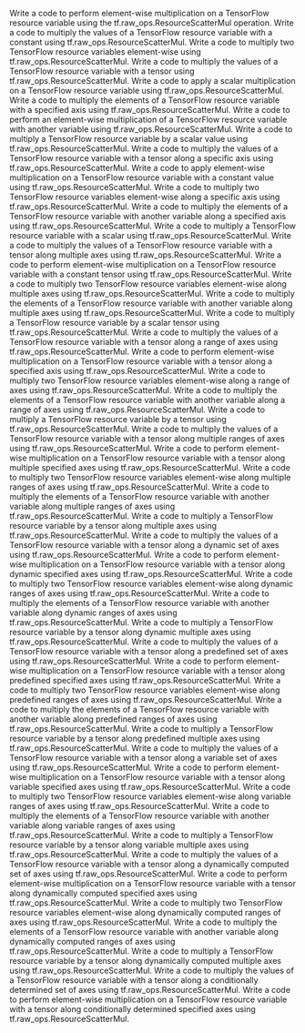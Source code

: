 Write a code to perform element-wise multiplication on a TensorFlow resource variable using the tf.raw_ops.ResourceScatterMul operation.
Write a code to multiply the values of a TensorFlow resource variable with a constant using tf.raw_ops.ResourceScatterMul.
Write a code to multiply two TensorFlow resource variables element-wise using tf.raw_ops.ResourceScatterMul.
Write a code to multiply the values of a TensorFlow resource variable with a tensor using tf.raw_ops.ResourceScatterMul.
Write a code to apply a scalar multiplication on a TensorFlow resource variable using tf.raw_ops.ResourceScatterMul.
Write a code to multiply the elements of a TensorFlow resource variable with a specified axis using tf.raw_ops.ResourceScatterMul.
Write a code to perform an element-wise multiplication of a TensorFlow resource variable with another variable using tf.raw_ops.ResourceScatterMul.
Write a code to multiply a TensorFlow resource variable by a scalar value using tf.raw_ops.ResourceScatterMul.
Write a code to multiply the values of a TensorFlow resource variable with a tensor along a specific axis using tf.raw_ops.ResourceScatterMul.
Write a code to apply element-wise multiplication on a TensorFlow resource variable with a constant value using tf.raw_ops.ResourceScatterMul.
Write a code to multiply two TensorFlow resource variables element-wise along a specific axis using tf.raw_ops.ResourceScatterMul.
Write a code to multiply the elements of a TensorFlow resource variable with another variable along a specified axis using tf.raw_ops.ResourceScatterMul.
Write a code to multiply a TensorFlow resource variable with a scalar using tf.raw_ops.ResourceScatterMul.
Write a code to multiply the values of a TensorFlow resource variable with a tensor along multiple axes using tf.raw_ops.ResourceScatterMul.
Write a code to perform element-wise multiplication on a TensorFlow resource variable with a constant tensor using tf.raw_ops.ResourceScatterMul.
Write a code to multiply two TensorFlow resource variables element-wise along multiple axes using tf.raw_ops.ResourceScatterMul.
Write a code to multiply the elements of a TensorFlow resource variable with another variable along multiple axes using tf.raw_ops.ResourceScatterMul.
Write a code to multiply a TensorFlow resource variable by a scalar tensor using tf.raw_ops.ResourceScatterMul.
Write a code to multiply the values of a TensorFlow resource variable with a tensor along a range of axes using tf.raw_ops.ResourceScatterMul.
Write a code to perform element-wise multiplication on a TensorFlow resource variable with a tensor along a specified axis using tf.raw_ops.ResourceScatterMul.
Write a code to multiply two TensorFlow resource variables element-wise along a range of axes using tf.raw_ops.ResourceScatterMul.
Write a code to multiply the elements of a TensorFlow resource variable with another variable along a range of axes using tf.raw_ops.ResourceScatterMul.
Write a code to multiply a TensorFlow resource variable by a tensor using tf.raw_ops.ResourceScatterMul.
Write a code to multiply the values of a TensorFlow resource variable with a tensor along multiple ranges of axes using tf.raw_ops.ResourceScatterMul.
Write a code to perform element-wise multiplication on a TensorFlow resource variable with a tensor along multiple specified axes using tf.raw_ops.ResourceScatterMul.
Write a code to multiply two TensorFlow resource variables element-wise along multiple ranges of axes using tf.raw_ops.ResourceScatterMul.
Write a code to multiply the elements of a TensorFlow resource variable with another variable along multiple ranges of axes using tf.raw_ops.ResourceScatterMul.
Write a code to multiply a TensorFlow resource variable by a tensor along multiple axes using tf.raw_ops.ResourceScatterMul.
Write a code to multiply the values of a TensorFlow resource variable with a tensor along a dynamic set of axes using tf.raw_ops.ResourceScatterMul.
Write a code to perform element-wise multiplication on a TensorFlow resource variable with a tensor along dynamic specified axes using tf.raw_ops.ResourceScatterMul.
Write a code to multiply two TensorFlow resource variables element-wise along dynamic ranges of axes using tf.raw_ops.ResourceScatterMul.
Write a code to multiply the elements of a TensorFlow resource variable with another variable along dynamic ranges of axes using tf.raw_ops.ResourceScatterMul.
Write a code to multiply a TensorFlow resource variable by a tensor along dynamic multiple axes using tf.raw_ops.ResourceScatterMul.
Write a code to multiply the values of a TensorFlow resource variable with a tensor along a predefined set of axes using tf.raw_ops.ResourceScatterMul.
Write a code to perform element-wise multiplication on a TensorFlow resource variable with a tensor along predefined specified axes using tf.raw_ops.ResourceScatterMul.
Write a code to multiply two TensorFlow resource variables element-wise along predefined ranges of axes using tf.raw_ops.ResourceScatterMul.
Write a code to multiply the elements of a TensorFlow resource variable with another variable along predefined ranges of axes using tf.raw_ops.ResourceScatterMul.
Write a code to multiply a TensorFlow resource variable by a tensor along predefined multiple axes using tf.raw_ops.ResourceScatterMul.
Write a code to multiply the values of a TensorFlow resource variable with a tensor along a variable set of axes using tf.raw_ops.ResourceScatterMul.
Write a code to perform element-wise multiplication on a TensorFlow resource variable with a tensor along variable specified axes using tf.raw_ops.ResourceScatterMul.
Write a code to multiply two TensorFlow resource variables element-wise along variable ranges of axes using tf.raw_ops.ResourceScatterMul.
Write a code to multiply the elements of a TensorFlow resource variable with another variable along variable ranges of axes using tf.raw_ops.ResourceScatterMul.
Write a code to multiply a TensorFlow resource variable by a tensor along variable multiple axes using tf.raw_ops.ResourceScatterMul.
Write a code to multiply the values of a TensorFlow resource variable with a tensor along a dynamically computed set of axes using tf.raw_ops.ResourceScatterMul.
Write a code to perform element-wise multiplication on a TensorFlow resource variable with a tensor along dynamically computed specified axes using tf.raw_ops.ResourceScatterMul.
Write a code to multiply two TensorFlow resource variables element-wise along dynamically computed ranges of axes using tf.raw_ops.ResourceScatterMul.
Write a code to multiply the elements of a TensorFlow resource variable with another variable along dynamically computed ranges of axes using tf.raw_ops.ResourceScatterMul.
Write a code to multiply a TensorFlow resource variable by a tensor along dynamically computed multiple axes using tf.raw_ops.ResourceScatterMul.
Write a code to multiply the values of a TensorFlow resource variable with a tensor along a conditionally determined set of axes using tf.raw_ops.ResourceScatterMul.
Write a code to perform element-wise multiplication on a TensorFlow resource variable with a tensor along conditionally determined specified axes using tf.raw_ops.ResourceScatterMul.